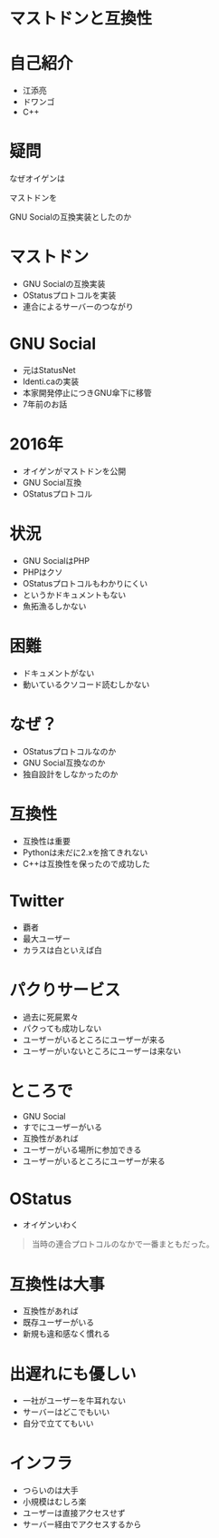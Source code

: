 # マストドンと互換性

# 自己紹介

+ 江添亮
+ ドワンゴ
+ C++

# 疑問

なぜオイゲンは

マストドンを

GNU Socialの互換実装としたのか

# マストドン

+ GNU Socialの互換実装
+ OStatusプロトコルを実装
+ 連合によるサーバーのつながり

# GNU Social

+ 元はStatusNet
+ Identi.caの実装
+ 本家開発停止につきGNU傘下に移管
+ 7年前のお話

# 2016年

+ オイゲンがマストドンを公開
+ GNU Social互換
+ OStatusプロトコル

# 状況

+ GNU SocialはPHP
+ PHPはクソ
+ OStatusプロトコルもわかりにくい
+ というかドキュメントもない
+ 魚拓漁るしかない

# 困難

+ ドキュメントがない
+ 動いているクソコード読むしかない

# なぜ？

+ OStatusプロトコルなのか
+ GNU Social互換なのか
+ 独自設計をしなかったのか

# 互換性

+ 互換性は重要
+ Pythonは未だに2.xを捨てきれない
+ C++は互換性を保ったので成功した

# Twitter

+ 覇者
+ 最大ユーザー
+ カラスは白といえば白

# パクりサービス

+ 過去に死屍累々
+ パクっても成功しない
+ ユーザーがいるところにユーザーが来る
+ ユーザーがいないところにユーザーは来ない

# ところで

+ GNU Social
+ すでにユーザーがいる
+ 互換性があれば
+ ユーザーがいる場所に参加できる
+ ユーザーがいるところにユーザーが来る


# OStatus

+ オイゲンいわく


> 当時の連合プロトコルのなかで一番まともだった。

# 互換性は大事

+ 互換性があれば
+ 既存ユーザーがいる
+ 新規も違和感なく慣れる

# 出遅れにも優しい

+ 一社がユーザーを牛耳れない
+ サーバーはどこでもいい
+ 自分で立ててもいい

# インフラ

+ つらいのは大手
+ 小規模はむしろ楽
+ ユーザーは直接アクセスせず
+ サーバー経由でアクセスするから
